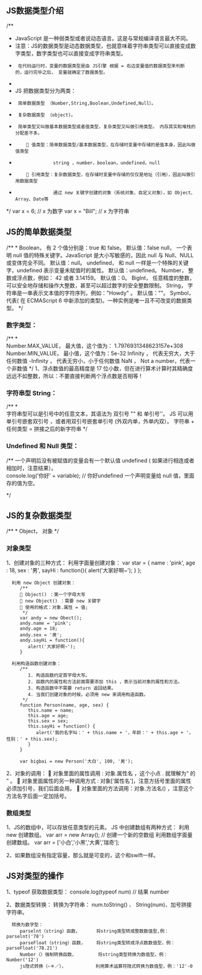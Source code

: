 

## JS数据类型介绍
/**
 * JavaScript 是一种弱类型或者说动态语言。这是与常规编译语言最大不同。
 * 注意：JS的数据类型是动态数据类型，也就意味着字符串类型可以直接变成数字类型，数字类型也可以直接变成字符串类型。
 *      在代码运行时，变量的数据类型是由 JS引擎 根据 = 右边变量值的数据类型来判断 的，运行完毕之后， 变量就确定了数据类型。
 * 
 * JS 把数据类型分为两类： 
 *      简单数据类型 （Number,String,Boolean,Undefined,Null）。
 *      复杂数据类型 （object)。

 *      简单类型又叫做基本数据类型或者值类型，复杂类型又叫做引用类型。 内存其实和堆栈的分配差不多。

 *          值类型：简单数据类型/基本数据类型，在存储时变量中存储的是值本身，因此叫做值类型
 *                   string ，number，boolean，undefined，null

 *          引用类型：复杂数据类型，在存储时变量中存储的仅仅是地址（引用），因此叫做引用数据类型
 *                   通过 new 关键字创建的对象（系统对象、自定义对象），如 Object、Array、Date等
 */
var x = 6; // x 为数字
var x = "Bill"; // x 为字符串


## JS的简单数据类型
/**
 * 
    Boolean，   有 2 个值分别是：true 和 false。    默认值：false
    null，      一个表明 null 值的特殊关键字。JavaScript 是大小写敏感的，因此 null 与 Null、NULL或变体完全不同。    默认值：null。
    undefined， 和 null 一样是一个特殊的关键字，undefined 表示变量未赋值时的属性。  默认值：undefined。
    Number，    整数或浮点数，例如： 42 或者 3.14159。      默认值：0。
    BigInt，    任意精度的整数，可以安全地存储和操作大整数，甚至可以超过数字的安全整数限制。
    String，    字符串是一串表示文本值的字符序列，例如："Howdy" 。      默认值：""。
    Symbol，    代表( 在 ECMAScript 6 中新添加的类型)。一种实例是唯一且不可改变的数据类型。
 */

### 数字类型：
/**
 *      
    Number.MAX_VALUE，  最大值，这个值为： 1.7976931348623157e+308
    Number.MIN_VALUE，  最小值，这个值为：5e-32
    Infinity ，         代表无穷大，大于任何数值
    -Infinity ，        代表无穷小，小于任何数值
    NaN ，              Not a number，代表一个非数值
 */
   1、浮点数值的最高精度是 17 位小数，但在进行算术计算时其精确度远远不如整数，所以：不要直接判断两个浮点数是否相等 !

### 字符串型 String：
/**
 *      
    字符串型可以是引号中的任意文本，其语法为 双引号 "" 和 单引号''。
    JS 可以用单引号嵌套双引号 ，或者用双引号嵌套单引号 (外双内单，外单内双）。
    字符串 + 任何类型 = 拼接之后的新字符串
 */

### Undefined 和 Null 类型：
/**
    一个声明后没有被赋值的变量会有一个默认值 undefined ( 如果进行相连或者相加时，注意结果）。  
        console.log('你好' + variable); // 你好undefined
    一个声明变量给 null 值，里面存的值为空。
    
 */


## JS的复杂数据类型
/**
 * 
    Object，    对象
 */

### 对象类型
   1、创建对象的三种方式：
      利用字面量创建对象：
         var star = {
            name : 'pink',
            age : 18,
            sex : '男',
            sayHi : function(){
               alert('大家好啊~');
            }
         };

      利用 new Object 创建对象：
         /**
          Object() ：第一个字母大写
          new Object() ：需要 new 关键字
          使用的格式：对象.属性 = 值;
          */
         var andy = new Obect();
         andy.name = 'pink';
         andy.age = 18;
         andy.sex = '男';
         andy.sayHi = function(){
            alert('大家好啊~');
         }

      利用构造函数创建对象：
         /**
            1. 构造函数约定首字母大写。 
            2. 函数内的属性和方法前面需要添加 this ，表示当前对象的属性和方法。
            3. 构造函数中不需要 return 返回结果。
            4. 当我们创建对象的时候，必须用 new 来调用构造函数。
          */
         function Person(name, age, sex) {
            this.name = name;
            this.age = age;
            this.sex = sex;
            this.sayHi = function() {
               alert('我的名字叫：' + this.name + '，年龄：' + this.age + '，性别：' + this.sex);
            } 
         }

         var bigbai = new Person('大白', 100, '男');

   2、对象的调用：
       对象里面的属性调用 : 对象.属性名 ，这个小点 . 就理解为“ 的 ” 。
       对象里面属性的另一种调用方式 : 对象[‘属性名’]，注意方括号里面的属性必须加引号，我们后面会用。
       对象里面的方法调用：对象.方法名() ，注意这个方法名字后面一定加括号。

### 数组类型
   1、JS的数组中，可以存放任意类型的元素。
      JS 中创建数组有两种方式：
         利用 new 创建数组。  var arr = new Array(); // 创建一个新的空数组
         利用数组字面量创建数组。   var arr = ['小白','小黑','大黄','瑞奇'];

   2、如果数组没有指定容量，那么就是可变的，这个和swift一样。
      


## JS对类型的操作
   1、typeof 获取数据类型：
      console.log(typeof num) // 结果 number

   2、数据类型转换：
      转换为字符串：
         num.toString() 、 String(num)、加号拼接字符串。

      转换为数字型：
         parselnt（string）函数，      将string类型转成整数数值型,例：parselnt('78') 
         parseFloat（string）函数，    将string类型转成浮点数数值型，例：parseFloat('78.21') 
         Number（）强制转换函数，        将string类型转换为数值型，例：Number('12') 
         js隐式转换（—＊／），           利用算术运算符隐式转换为数值型，例：'12'-0   
      





